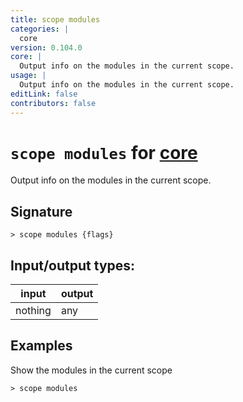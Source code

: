 ```yaml
---
title: scope modules
categories: |
  core
version: 0.104.0
core: |
  Output info on the modules in the current scope.
usage: |
  Output info on the modules in the current scope.
editLink: false
contributors: false
---
```

<!-- This file is automatically generated. Please edit the command in https://github.com/nushell/nushell instead. -->

# `scope modules` for [core](/commands/categories/core.md)

<div class='command-title'>Output info on the modules in the current scope.</div>

## Signature

```> scope modules {flags} ```


## Input/output types:

| input   | output |
| ------- | ------ |
| nothing | any    |
## Examples

Show the modules in the current scope
```nu
> scope modules

```
